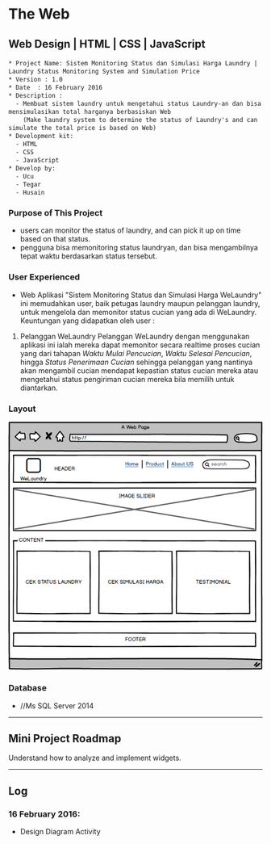 # The Web

## Web Design | HTML | CSS | JavaScript
```
* Project Name: Sistem Monitoring Status dan Simulasi Harga Laundry | Laundry Status Monitoring System and Simulation Price
* Version : 1.0
* Date	: 16 February 2016
* Description :
  - Membuat sistem laundry untuk mengetahui status Laundry-an dan bisa mensimulasikan total harganya berbasiskan Web
	(Make laundry system to determine the status of Laundry's and can simulate the total price is based on Web)
* Development kit:
  - HTML
  - CSS
  - JavaScript
* Develop by:
  - Ucu
  - Tegar
  - Husain
```
### Purpose of This Project
* users can monitor the status of laundry, and can pick it up on time based on that status.
* pengguna bisa memonitoring status laundryan, dan bisa mengambilnya tepat waktu berdasarkan status tersebut.

### User Experienced
* Web Aplikasi "Sistem Monitoring Status dan Simulasi Harga WeLaundry" ini memudahkan user, baik petugas laundry maupun pelanggan laundry, untuk mengelola dan memonitor status cucian yang ada di WeLaundry.
Keuntungan yang didapatkan oleh user :
1. Pelanggan WeLaundry
Pelanggan WeLaundry dengan menggunakan aplikasi ini ialah mereka dapat memonitor secara realtime proses cucian yang dari tahapan _Waktu Mulai Pencucian_, _Waktu Selesai Pencucian_, hingga _Status Penerimaan Cucian_ sehingga pelanggan yang nantinya akan mengambil cucian mendapat kepastian status cucian mereka atau mengetahui status pengiriman cucian mereka bila memilih untuk diantarkan.

### Layout
![Alt text](https://github.com/agnium-academy/abyor-2-web/blob/master/Layout.png "Layout System")


### Database

* //Ms SQL Server 2014

*  *  *  *  *  *  *  *  *  *  *  *  *  *  *  *  *  *  *  *

## Mini Project Roadmap

Understand how to analyze and implement widgets.

*  *  *  *  *  *  *  *  *  *  *  *  *  *  *  *  *  *  *  *

## Log

### 16 February 2016:

- Design Diagram Activity
